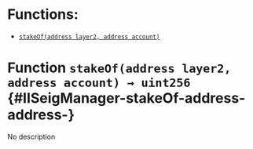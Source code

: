 # Functions:

- [`stakeOf(address layer2, address account)`](#IISeigManager-stakeOf-address-address-)

# Function `stakeOf(address layer2, address account) → uint256` {#IISeigManager-stakeOf-address-address-}

No description
